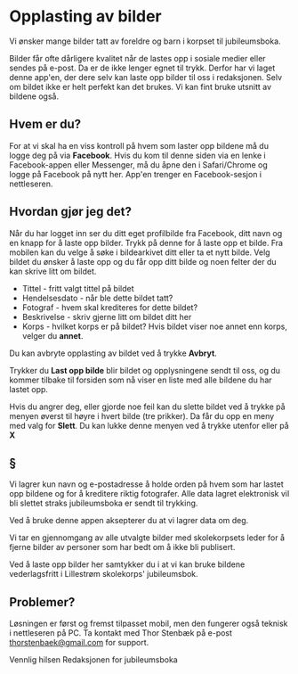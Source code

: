 # Opplasting av bilder
Vi ønsker mange bilder tatt av foreldre og barn i korpset til jubileumsboka.

Bilder får ofte dårligere kvalitet når de lastes opp i sosiale medier eller sendes på e-post. Da er de ikke lenger egnet til trykk. Derfor har vi laget denne app'en, der dere selv kan laste opp bilder til oss i redaksjonen. Selv om bildet ikke er helt perfekt kan det brukes. Vi kan fint bruke utsnitt av bildene også.

## Hvem er du?
For at vi skal ha en viss kontroll på hvem som laster opp bildene må du logge deg på via __Facebook__. Hvis du kom til denne siden via en lenke i Facebook-appen eller Messenger, må du åpne den i Safari/Chrome og logge på Facebook på nytt her. App'en trenger en Facebook-sesjon i nettleseren. 

## Hvordan gjør jeg det?
Når du har logget inn ser du ditt eget profilbilde fra Facebook, ditt navn og en knapp for å laste opp bilder. Trykk på denne for å laste opp et bilde. Fra mobilen kan du velge å søke i bildearkivet ditt eller ta et nytt bilde. Velg bildet du ønsker å laste opp og du får opp ditt bilde og noen felter der du kan skrive litt om bildet. 

* Tittel - fritt valgt tittel på bildet
* Hendelsesdato - når ble dette bildet tatt?
* Fotograf - hvem skal krediteres for dette bildet?
* Beskrivelse - skriv gjerne litt om bildet ditt her
* Korps - hvilket korps er på bildet? Hvis bildet viser noe annet enn korps, velger du __annet__.

Du kan avbryte opplasting av bildet ved å trykke __Avbryt__. 

Trykker du __Last opp bilde__ blir bildet og opplysningene sendt til oss, og du kommer tilbake til forsiden som nå viser en liste med alle bildene du har lastet opp.

Hvis du angrer deg, eller gjorde noe feil kan du slette bildet ved å trykke på menyen øverst til høyre i hvert bilde (tre prikker). Da får du opp en meny med valg for __Slett__. Du kan lukke denne menyen ved å trykke utenfor eller på __X__

## §
Vi lagrer kun navn og e-postadresse å holde orden på hvem som har lastet opp bildene og for å kreditere riktig fotografer. Alle data lagret elektronisk vil bli slettet straks jubileumsboka er sendt til trykking. 

Ved å bruke denne appen aksepterer du at vi lagrer data om deg. 

Vi tar en gjennomgang av alle utvalgte bilder med skolekorpsets leder for å fjerne bilder av personer som har bedt om å ikke bli publisert.

Ved å laste opp bilder her samtykker du i at vi kan bruke bildene vederlagsfritt i Lillestrøm skolekorps' jubileumsbok. 

## Problemer?
Løsningen er først og fremst tilpasset mobil, men den fungerer også teknisk i nettleseren på PC.
Ta kontakt med Thor Stenbæk på e-post thorstenbaek@gmail.com for support.

Vennlig hilsen
Redaksjonen for jubileumsboka